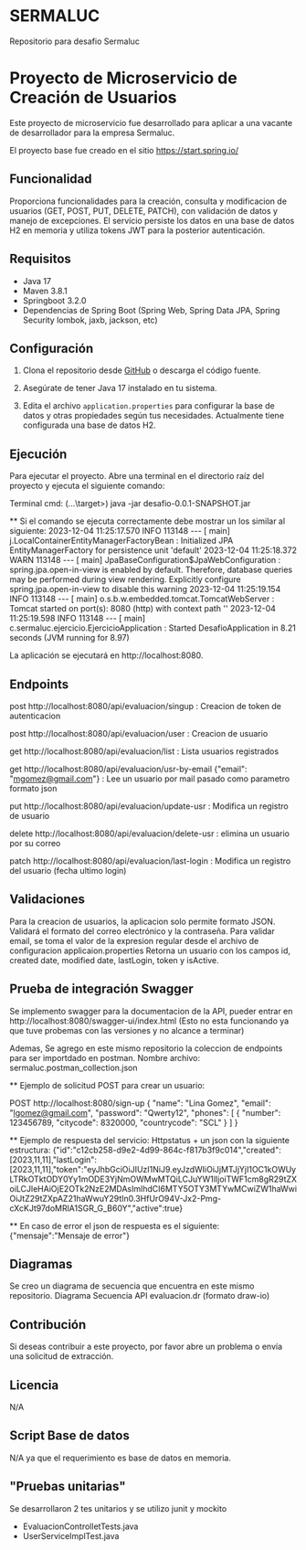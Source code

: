 # SERMALUC
Repositorio para desafio Sermaluc

# Proyecto de Microservicio de Creación de Usuarios

Este proyecto de microservicio fue desarrollado para aplicar a una vacante de desarrollador para la empresa Sermaluc.

El proyecto base fue creado en el sitio https://start.spring.io/

## Funcionalidad
Proporciona funcionalidades para la creación, consulta y modificacion de usuarios (GET, POST, PUT, DELETE, PATCH), con validación de datos y manejo de excepciones. 
El servicio persiste los datos en una base de datos H2 en memoria y utiliza tokens JWT para la posterior autenticación.

## Requisitos

- Java 17
- Maven 3.8.1
- Springboot 3.2.0
- Dependencias de Spring Boot (Spring Web, Spring Data JPA, Spring Security lombok, jaxb, jackson, etc)

## Configuración

1. Clona el repositorio desde [GitHub](https://github.com/MauroGomezDev/sermaluc/tree/main) o descarga el código fuente.

2. Asegúrate de tener Java 17 instalado en tu sistema.

3. Edita el archivo `application.properties` para configurar la base de datos y otras propiedades según tus necesidades.
   Actualmente tiene configurada una base de datos H2.

## Ejecución

Para ejecutar el proyecto. Abre una terminal en el directorio raíz del proyecto y ejecuta el siguiente comando:

Terminal cmd: (...\target>)
java -jar desafio-0.0.1-SNAPSHOT.jar


** Si el comando se ejecuta correctamente debe mostrar un los similar al siguiente:
2023-12-04 11:25:17.570  INFO 113148 --- [           main] j.LocalContainerEntityManagerFactoryBean : Initialized JPA EntityManagerFactory for persistence unit 'default'
2023-12-04 11:25:18.372  WARN 113148 --- [           main] JpaBaseConfiguration$JpaWebConfiguration : spring.jpa.open-in-view is enabled by default. Therefore, database queries may be performed during view rendering. Explicitly configure spring.jpa.open-in-view to disable this warning
2023-12-04 11:25:19.154  INFO 113148 --- [           main] o.s.b.w.embedded.tomcat.TomcatWebServer  : Tomcat started on port(s): 8080 (http) with context path ''
2023-12-04 11:25:19.598  INFO 113148 --- [           main] c.sermaluc.ejercicio.EjercicioApplication  : Started DesafioApplication in 8.21 seconds (JVM running for 8.97)

La aplicación se ejecutará en http://localhost:8080.

## Endpoints
post http://localhost:8080/api/evaluacion/singup   : Creacion de token de autenticacion

post http://localhost:8080/api/evaluacion/user   : Creacion de usuario

get http://localhost:8080/api/evaluacion/list          : Lista usuarios registrados

get http://localhost:8080/api/evaluacion/usr-by-email {"email": "mgomez@gmail.com"} : Lee un usuario por mail pasado como parametro formato json

put http://localhost:8080/api/evaluacion/update-usr : Modifica un registro de usuario

delete http://localhost:8080/api/evaluacion/delete-usr : elimina un usuario por su correo

patch http://localhost:8080/api/evaluacion/last-login : Modifica un registro del usuario (fecha ultimo login)

## Validaciones
Para la creacion de usuarios, la aplicacion solo permite formato JSON. 
Validará el formato del correo electrónico y la contraseña. 
Para validar email, se toma el valor de la expresion regular desde el archivo de configuracion applicaion.properties
Retorna un usuario con los campos id, created date, modified date, lastLogin, token y isActive.

## Prueba de integración Swagger
Se implemento swagger para la documentacion de la API, pueder entrar en http://localhost:8080/swagger-ui/index.html 
(Esto no esta funcionando ya que tuve probemas con las versiones y no alcance a terminar) 

Ademas, Se agrego en este mismo repositorio la coleccion de endpoints para ser importdado en postman.
Nombre archivo: sermaluc.postman_collection.json

** Ejemplo de solicitud POST para crear un usuario:

POST http://localhost:8080/sign-up
{
  "name": "Lina Gomez",
  "email": "lgomez@gmail.com",
  "password": "Qwerty12",
  "phones": [
    {
      "number": 123456789,
      "citycode": 8320000,
      "countrycode": "SCL"
    }
  ]
}

** Ejemplo de respuesta del servicio: Httpstatus + un json con la siguiente estructura:
{"id":"c12cb258-d9e2-4d99-864c-f817b3f9c014","created":[2023,11,11],"lastLogin":[2023,11,11],"token":"eyJhbGciOiJIUzI1NiJ9.eyJzdWIiOiJjMTJjYjI1OC1kOWUyLTRkOTktODY0Yy1mODE3YjNmOWMwMTQiLCJuYW1lIjoiTWF1cm8gR29tZXoiLCJleHAiOjE2OTk2NzE2MDAsImlhdCI6MTY5OTY3MTYwMCwiZW1haWwiOiJtZ29tZXpAZ21haWwuY29tIn0.3HfUrO94V-Jx2-Pmg-cXcKJt97doMRlA1SGR_G_B60Y","active":true}

** En caso de error el json de respuesta es el siguiente:
{"mensaje":"Mensaje de error"}

## Diagramas
Se creo un diagrama de secuencia que encuentra en este mismo repositorio.
Diagrama Secuencia API evaluacion.dr (formato draw-io)

## Contribución
Si deseas contribuir a este proyecto, por favor abre un problema o envía una solicitud de extracción.

## Licencia
N/A

## Script Base de datos
N/A ya que el requerimiento es base de datos en memoria.

## "Pruebas unitarias" 
Se desarrollaron 2 tes unitarios y se utilizo junit y mockito
- EvaluacionControlletTests.java
- UserServiceImplTest.java








